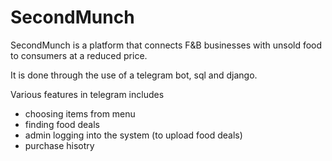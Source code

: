 # SecondMunch

SecondMunch is a platform that connects F&B businesses with unsold food to consumers at a reduced price. 

It is done through the use of a telegram bot, sql and django.

Various features in telegram includes 
- choosing items from menu
- finding food deals 
- admin logging into the system (to upload food deals) 
- purchase hisotry 
